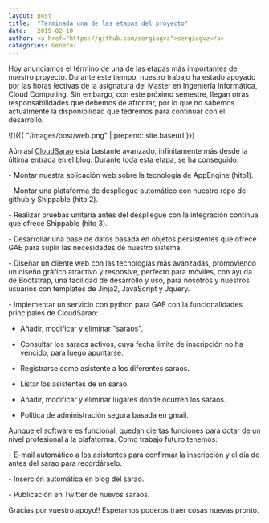 ```yaml
---
layout: post
title:  "Terminada una de las etapas del proyecto"
date:   2015-02-10
author: <a href="https://github.com/sergiogvz">sergiogvz</a>
categories: General
---
```



Hoy anunciamos el término de una de las etapas más importantes de nuestro proyecto. Durante este tiempo, nuestro trabajo ha estado apoyado por las horas lectivas de la asignatura del Master en Ingeniería Informática, Cloud Computing. Sin embargo, con este próximo semestre, llegan otras responsabilidades que debemos de afrontar, por lo que no sabemos actualmente la disponibilidad que tedremos para continuar con el desarrollo. 

![]({{ "/images/post/web.png" | prepend: site.baseurl }})

Aún así [CloudSarao](http://cloud-sarao.appspot.com) está bastante avanzado, infinitamente más desde la última entrada en el blog. Durante toda esta etapa, se ha conseguido:

\- Montar nuestra aplicación web sobre la tecnología de AppEngine (hito1).

\- Montar una plataforma de despliegue automático con nuestro repo de github y Shippable (hito 2).

\- Realizar pruebas unitaria antes del despliegue con la integración continua que ofrece Shippable (hito 3).

\- Desarrollar una base de datos basada en objetos persistentes que ofrece GAE para suplir las necesidades de nuestro sistema.

\- Diseñar un cliente web con las tecnologías más avanzadas, promoviendo un diseño gráfico atractivo y resposive, perfecto para móviles, con ayuda de Bootstrap, una facilidad de desarrollo y uso, para nosotros y nuestros usuarios con templates de Jinja2, JavaScript y Jquery.

\- Implementar un servicio con python para GAE con la funcionalidades principales de CloudSarao:
   - Añadir, modificar y eliminar "saraos".

   - Consultar los saraos activos, cuya fecha limite de inscripción no ha vencido, para luego apuntarse.

   - Registrarse como asistente a los diferentes saraos.
   
   - Listar los asistentes de un sarao.

   - Añadir, modificar y eliminar lugares donde ocurren los saraos.
   
   - Política de administración segura basada en gmail.


Aunque el software es funcional, quedan ciertas funciones para dotar de un nivel profesional a la plafatorma. Como trabajo futuro tenemos: 

\- E-mail automático a los asistentes para confirmar la inscripción y el día de antes del sarao para recordárselo.

\- Inserción automática en blog del sarao.

\- Publicación en Twitter de nuevos saraos.


Gracias por vuestro apoyo!! Esperamos poderos traer cosas nuevas pronto.

